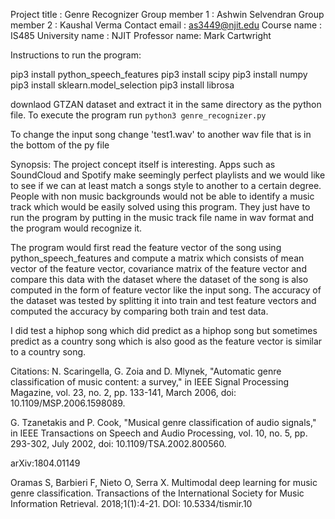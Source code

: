 Project title : Genre Recognizer
Group member 1 : Ashwin Selvendran
Group member 2 : Kaushal Verma
Contact email : as3449@njit.edu
Course name : IS485
University name : NJIT
Professor name: Mark Cartwright

Instructions to run the program:

pip3 install python_speech_features 
pip3 install scipy
pip3 install numpy
pip3 install sklearn.model_selection
pip3 install librosa

downlaod GTZAN dataset and extract it in the same directory as the python file.
To execute the program run `python3 genre_recognizer.py`

To change the input song change 'test1.wav' to another wav file that is in the bottom of the py file

Synopsis:
The project concept itself is interesting. Apps such as SoundCloud and Spotify make seemingly perfect playlists and we would like to see if we can at least match a songs style to another to a certain degree. People with non music backgrounds would not be able to identify a music track which would be easily solved using this program. They just have to run the program by putting in the music track file name in wav format and the program would recognize it.

The program would first read the feature vector of the song using python_speech_features and compute a matrix which consists of mean vector of the feature vector, covariance matrix of the feature vector and compare this data with the dataset where the dataset of the song is also computed in the form of feature vector like the input song. The accuracy of the dataset was tested by splitting it into train and test feature vectors and computed the accuracy by comparing both train and test data.

I did test a hiphop song which did predict as a hiphop song but sometimes predict as a country song which is also good as the feature vector is similar to a country song.

Citations:
N. Scaringella, G. Zoia and D. Mlynek, "Automatic genre classification of music content: a survey," in IEEE Signal Processing Magazine, vol. 23, no. 2, pp. 133-141, March 2006, doi: 10.1109/MSP.2006.1598089.

G. Tzanetakis and P. Cook, "Musical genre classification of audio signals," in IEEE Transactions on Speech and Audio Processing, vol. 10, no. 5, pp. 293-302, July 2002, doi: 10.1109/TSA.2002.800560.

arXiv:1804.01149

Oramas S, Barbieri F, Nieto O, Serra X. Multimodal deep learning for music genre classification. Transactions of the International Society for Music Information Retrieval. 2018;1(1):4-21. DOI: 10.5334/tismir.10


